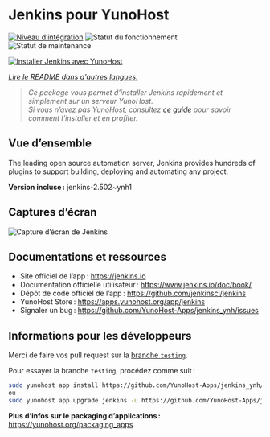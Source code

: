 <!--
Nota bene : ce README est automatiquement généré par <https://github.com/YunoHost/apps/tree/master/tools/readme_generator>
Il NE doit PAS être modifié à la main.
-->

# Jenkins pour YunoHost

[![Niveau d’intégration](https://apps.yunohost.org/badge/integration/jenkins)](https://ci-apps.yunohost.org/ci/apps/jenkins/)
![Statut du fonctionnement](https://apps.yunohost.org/badge/state/jenkins)
![Statut de maintenance](https://apps.yunohost.org/badge/maintained/jenkins)

[![Installer Jenkins avec YunoHost](https://install-app.yunohost.org/install-with-yunohost.svg)](https://install-app.yunohost.org/?app=jenkins)

*[Lire le README dans d'autres langues.](./ALL_README.md)*

> *Ce package vous permet d’installer Jenkins rapidement et simplement sur un serveur YunoHost.*  
> *Si vous n’avez pas YunoHost, consultez [ce guide](https://yunohost.org/install) pour savoir comment l’installer et en profiter.*

## Vue d’ensemble

The leading open source automation server, Jenkins provides hundreds of plugins to support building, deploying and automating any project. 


**Version incluse :** jenkins-2.502~ynh1

## Captures d’écran

![Capture d’écran de Jenkins](./doc/screenshots/screenshot1.png)

## Documentations et ressources

- Site officiel de l’app : <https://jenkins.io>
- Documentation officielle utilisateur : <https://www.jenkins.io/doc/book/>
- Dépôt de code officiel de l’app : <https://github.com/jenkinsci/jenkins>
- YunoHost Store : <https://apps.yunohost.org/app/jenkins>
- Signaler un bug : <https://github.com/YunoHost-Apps/jenkins_ynh/issues>

## Informations pour les développeurs

Merci de faire vos pull request sur la [branche `testing`](https://github.com/YunoHost-Apps/jenkins_ynh/tree/testing).

Pour essayer la branche `testing`, procédez comme suit :

```bash
sudo yunohost app install https://github.com/YunoHost-Apps/jenkins_ynh/tree/testing --debug
ou
sudo yunohost app upgrade jenkins -u https://github.com/YunoHost-Apps/jenkins_ynh/tree/testing --debug
```

**Plus d’infos sur le packaging d’applications :** <https://yunohost.org/packaging_apps>
